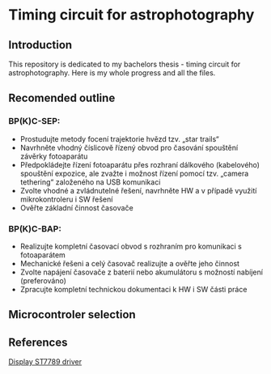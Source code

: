 # Timing circuit for astrophotography

## Introduction
This repository is dedicated to my bachelors thesis - timing circuit for astrophotography. Here is my whole progress and all the files.

## Recomended outline

### BP(K)C-SEP: 
- Prostudujte metody focení trajektorie hvězd tzv. „star trails“
- Navrhněte vhodný číslicově řízený obvod pro časování spouštění závěrky fotoaparátu
- Předpokládejte řízení fotoaparátu přes rozhraní dálkového (kabelového) spouštění expozice, ale zvažte i možnost řízení pomocí tzv. „camera tethering“ založeného na USB komunikaci
- Zvolte vhodné a zvládnutelné řešení, navrhněte HW a v případě využití mikrokontroleru i SW řešení
- Ověřte základní činnost časovače
### BP(K)C-BAP:
- Realizujte kompletní časovací obvod s rozhraním pro komunikaci s fotoaparátem
- Mechanické řešeni a celý časovač realizujte a ověřte jeho činnost
- Zvolte napájení časovače z baterií nebo akumulátoru s možností nabíjení (preferováno)
- Zpracujte kompletní technickou dokumentaci k HW i SW části práce

## Microcontroler selection


## References

[Display ST7789 driver](https://github.com/russhughes/st7789_mpy)
